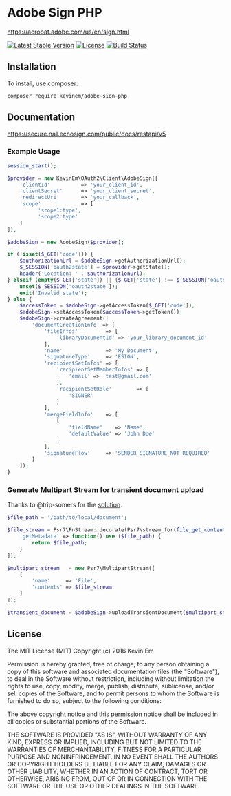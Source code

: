 # Adobe Sign PHP

https://acrobat.adobe.com/us/en/sign.html

[![Latest Stable Version](https://poser.pugx.org/kevinem/adobe-sign-php/v/stable?format=flat-square)](https://packagist.org/packages/kevinem/adobe-sign-php)
[![License](https://poser.pugx.org/kevinem/adobe-sign-php/license?format=flat-square)](https://packagist.org/packages/kevinem/adobe-sign-php)
[![Build Status](https://travis-ci.org/kevinem/adobe-sign-php.svg?branch=master)](https://travis-ci.org/kevinem/adobe-sign-php)

## Installation

To install, use composer:

```
composer require kevinem/adobe-sign-php
```

## Documentation

https://secure.na1.echosign.com/public/docs/restapi/v5

### Example Usage

```php
session_start();

$provider = new KevinEm\OAuth2\Client\AdobeSign([
    'clientId'          => 'your_client_id',
    'clientSecret'      => 'your_client_secret',
    'redirectUri'       => 'your_callback',
    'scope'             => [
          'scope1:type',
          'scope2:type'
    ]
]);

$adobeSign = new AdobeSign($provider);

if (!isset($_GET['code'])) {
    $authorizationUrl = $adobeSign->getAuthorizationUrl();
    $_SESSION['oauth2state'] = $provider->getState();
    header('Location: ' . $authorizationUrl);
} elseif (empty($_GET['state']) || ($_GET['state'] !== $_SESSION['oauth2state'])) {
    unset($_SESSION['oauth2state']);
    exit('Invalid state');
} else {
    $accessToken = $adobeSign->getAccessToken($_GET['code']);
    $adobeSign->setAccessToken($accessToken->getToken());
    $adobeSign->createAgreement([
        'documentCreationInfo' => [
            'fileInfos'         => [
                'libraryDocumentId' => 'your_library_document_id'
            ],
            'name'              => 'My Document',
            'signatureType'     => 'ESIGN',
            'recipientSetInfos' => [
                'recipientSetMemberInfos' => [
                    'email' => 'test@gmail.com'
                ],
                'recipientSetRole'        => [
                    'SIGNER'
                ]
            ],
            'mergeFieldInfo'    => [
                [
                    'fieldName'    => 'Name',
                    'defaultValue' => 'John Doe'
                ]
            ],
            'signatureFlow'     => 'SENDER_SIGNATURE_NOT_REQUIRED'
        ]
    ]);
}
```

### Generate Multipart Stream for transient document upload

Thanks to @trip-somers for the [solution](https://github.com/kevinem/adobe-sign-php/issues/1).

```php
$file_path = '/path/to/local/document';

$file_stream = Psr7\FnStream::decorate(Psr7\stream_for(file_get_contents($file_path)), [
    'getMetadata' => function() use ($file_path) {
        return $file_path;
    }
]);

$multipart_stream   = new Psr7\MultipartStream([
    [
        'name'     => 'File',
        'contents' => $file_stream
    ]
]);

$transient_document = $adobeSign->uploadTransientDocument($multipart_stream);
```
## License

The MIT License (MIT)
Copyright (c) 2016 Kevin Em

Permission is hereby granted, free of charge, to any person obtaining a copy of this software and associated
documentation files (the "Software"), to deal in the Software without restriction, including without limitation
the rights to use, copy, modify, merge, publish, distribute, sublicense, and/or sell copies of the Software,
and to permit persons to whom the Software is furnished to do so, subject to the following conditions:

The above copyright notice and this permission notice shall be included in all copies or substantial portions of
the Software.

THE SOFTWARE IS PROVIDED "AS IS", WITHOUT WARRANTY OF ANY KIND, EXPRESS OR IMPLIED, INCLUDING BUT NOT LIMITED
TO THE WARRANTIES OF MERCHANTABILITY, FITNESS FOR A PARTICULAR PURPOSE AND NONINFRINGEMENT. IN NO EVENT SHALL
THE AUTHORS OR COPYRIGHT HOLDERS BE LIABLE FOR ANY CLAIM, DAMAGES OR OTHER LIABILITY, WHETHER IN AN ACTION OF
CONTRACT, TORT OR OTHERWISE, ARISING FROM, OUT OF OR IN CONNECTION WITH THE SOFTWARE OR THE USE OR OTHER DEALINGS
IN THE SOFTWARE.
